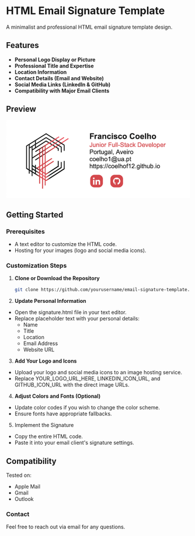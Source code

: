 # HTML Email Signature Template

A minimalist and professional HTML email signature template design.

## Features

- **Personal Logo Display or Picture**
- **Professional Title and Expertise**
- **Location Information**
- **Contact Details (Email and Website)**
- **Social Media Links (LinkedIn & GitHub)**
- **Compatibility with Major Email Clients**

## Preview

![Email Signature Preview](https://raw.githubusercontent.com/coelhof12/custom_HTML_signature/main/signature_preview.png)

## Getting Started

### **Prerequisites**

- A text editor to customize the HTML code.
- Hosting for your images (logo and social media icons).

### **Customization Steps**

1. **Clone or Download the Repository**

   ```bash
   git clone https://github.com/yourusername/email-signature-template.git
   ```

2. **Update Personal Information**

- Open the signature.html file in your text editor.
- Replace placeholder text with your personal details:
  - Name
  - Title
  - Location
  - Email Address
  - Website URL

3. **Add Your Logo and Icons**

- Upload your logo and social media icons to an image hosting service.
- Replace YOUR_LOGO_URL_HERE, LINKEDIN_ICON_URL, and GITHUB_ICON_URL with the direct image URLs.

4. **Adjust Colors and Fonts (Optional)**

- Update color codes if you wish to change the color scheme.
- Ensure fonts have appropriate fallbacks.

5. Implement the Signature

- Copy the entire HTML code.
- Paste it into your email client's signature settings.

## Compatibility
Tested on:
- Apple Mail
- Gmail
- Outlook

### Contact

Feel free to reach out via email for any questions.
